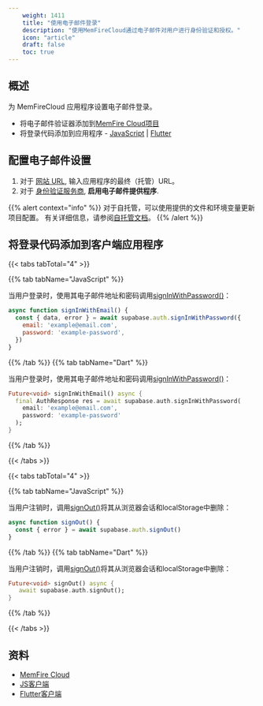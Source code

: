 ```yaml
---
    weight: 1411
    title: "使用电子邮件登录"
    description: "使用MemFireCloud通过电子邮件对用户进行身份验证和授权。"
    icon: "article"
    draft: false
    toc: true
---
```


## 概述

为 MemFireCloud 应用程序设置电子邮件登录。

- 将电子邮件验证器添加到[MemFire Cloud项目](https://cloud.memfiredb.com)
- 将登录代码添加到应用程序 - [JavaScript](https://github.com/supabase/supabase-js) | [Flutter](https://github.com/supabase/supabase-flutter)

## 配置电子邮件设置

1. 对于 [网站 URL](https://app.supabase.com/project/_/auth/url-configuration), 输入应用程序的最终（托管）URL。
1. 对于 [身份验证服务商](https://app.supabase.com/project/_/auth/providers), **启用电子邮件提供程序**.

{{% alert context="info" %}}
对于自托管，可以使用提供的文件和环境变量更新项目配置。
有关详细信息，请参阅[自托管文档](/docs/app/hosting/static-start)。
{{% /alert %}}

## 将登录代码添加到客户端应用程序

{{< tabs tabTotal="4" >}}

{{% tab tabName="JavaScript" %}}



当用户登录时，使用其电子邮件地址和密码调用[signInWithPassword()](/docs/app/SDKdocs/JavaScript/auth/auth-signinwithpassword)：

```js
async function signInWithEmail() {
  const { data, error } = await supabase.auth.signInWithPassword({
    email: 'example@email.com',
    password: 'example-password',
  })
}
```



{{% /tab %}}
{{% tab tabName="Dart" %}}



当用户登录时，使用其电子邮件地址和密码调用[signInWithPassword()](/docs/app/SDKdocs/JavaScript/auth/auth-signinwithpassword)：

```dart
Future<void> signInWithEmail() async {
  final AuthResponse res = await supabase.auth.signInWithPassword(
    email: 'example@email.com',
    password: 'example-password'
  );
}
```



{{% /tab %}}

{{< /tabs >}}

{{< tabs tabTotal="4" >}}

{{% tab tabName="JavaScript" %}}



当用户注销时，调用[signOut()](/docs/app/SDKdocs/JavaScript/auth/auth-signOut)将其从浏览器会话和localStorage中删除：

```js
async function signOut() {
  const { error } = await supabase.auth.signOut()
}
```



{{% /tab %}}
{{% tab tabName="Dart" %}}



当用户注销时，调用[signOut()](/docs/app/SDKdocs/JavaScript/auth/auth-signOut)将其从浏览器会话和localStorage中删除：

```dart
Future<void> signOut() async {
   await supabase.auth.signOut();
}
```



{{% /tab %}}

{{< /tabs >}}

## 资料

- [MemFire Cloud](https://cloud.memfiredb.com)
- [JS客户端](https://github.com/supabase/supabase-js)
- [Flutter客户端](https://github.com/supabase/supabase-flutter)


